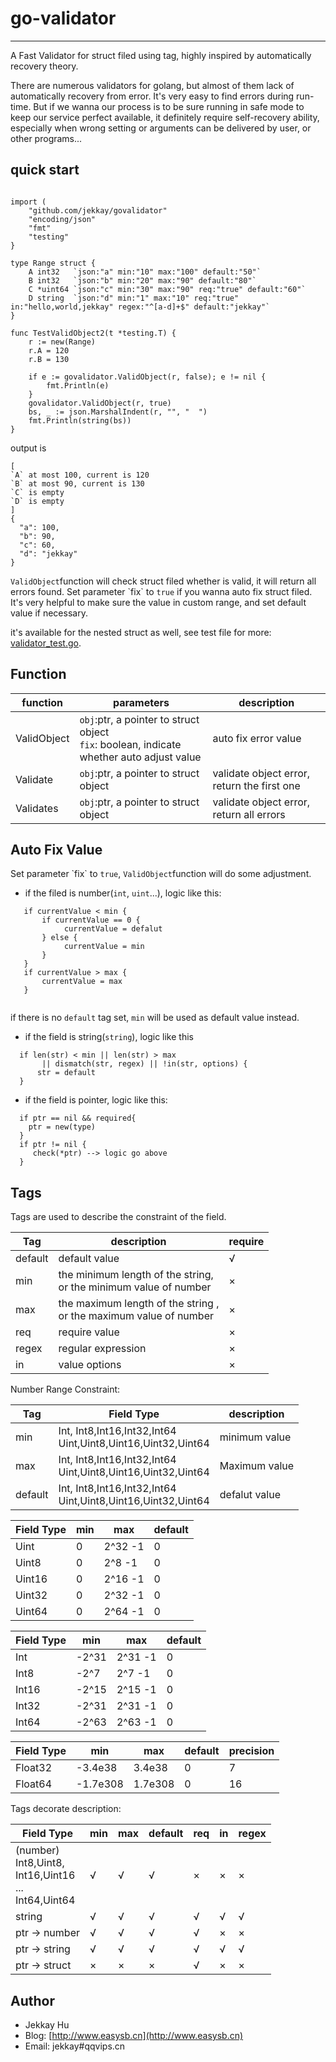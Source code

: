# go-validator

---

<p>A Fast Validator for struct filed using tag, highly inspired by automatically recovery theory.</p>

<p>There are numerous validators for golang, but almost of them lack of automatically 
recovery from error. It's very easy to find errors during run-time. But if we wanna our process 
 is to be sure running in safe mode to keep our service perfect available, it definitely require
 self-recovery ability, especially when wrong setting or arguments can be delivered
 by user, or other programs...
 </p>

## quick start

```

import (
    "github.com/jekkay/govalidator"
    "encoding/json"
    "fmt"
    "testing"
}

type Range struct {
    A int32   `json:"a" min:"10" max:"100" default:"50"`
    B int32   `json:"b" min:"20" max:"90" default:"80"`
    C *uint64 `json:"c" min:"30" max:"90" req:"true" default:"60"`
    D string  `json:"d" min:"1" max:"10" req:"true" in:"hello,world,jekkay" regex:"^[a-d]+$" default:"jekkay"`
}

func TestValidObject2(t *testing.T) {
	r := new(Range)
	r.A = 120
	r.B = 130

	if e := govalidator.ValidObject(r, false); e != nil {
		fmt.Println(e)
	}
	govalidator.ValidObject(r, true)
	bs, _ := json.MarshalIndent(r, "", "  ")
	fmt.Println(string(bs))
}
```

output is 
```
[
`A` at most 100, current is 120
`B` at most 90, current is 130 
`C` is empty
`D` is empty
]
{
  "a": 100,
  "b": 90,
  "c": 60,
  "d": "jekkay"
}
```

<p><code>ValidObject</code>function will check struct filed whether is valid, 
it will return all errors found. Set parameter `fix` to <code>true</code> 
if you wanna auto fix struct filed. It's very helpful to make sure the value in custom range, and set
default value if necessary.</p>

it's available for the nested struct as well, see test file for more: [validator_test.go](./validator_test.go).


## Function

| function | parameters | description |
|--------|--------|--------|
| ValidObject | <code>obj</code>:ptr, a pointer to struct object<br/><code>fix</code>: boolean, indicate whether auto adjust value<br/>| auto fix error value|
| Validate | <code>obj</code>:ptr, a pointer to struct object<br/>| validate object error, return the first one |
| Validates | <code>obj</code>:ptr, a pointer to struct object<br/>|  validate object error, return all errors |

## Auto Fix Value


<p>Set parameter `fix` to <code>true</code>, <code>ValidObject</code>function will do some adjustment.</p>

 - if the filed is number(<code>int</code>, <code>uint</code>...), logic like this:

```
   if currentValue < min {
       if currentValue == 0 {
            currentValue = defalut
       } else {
            currentValue = min
       }
   }
   if currentValue > max {
       currentValue = max
   }
     
``` 
<p>if there is no <code>default</code> tag set, <code>min</code> will be used as default value instead. </p>
 
 - if the field is string(<code>string</code>), logic like this

```
  if len(str) < min || len(str) > max 
       || dismatch(str, regex) || !in(str, options) {
      str = default
  }
```

 - if the field is pointer, logic like this:
 
```
  if ptr == nil && required{
    ptr = new(type)
  }
  if ptr != nil {
     check(*ptr) --> logic go above
  }

```

## Tags

<p>Tags are used to describe the constraint of the field.</p>


| Tag | description | require |
|------|------|------|
| default | default value | √ | 
| min | the minimum length of the string,<br/> or the minimum value of number | × |
| max | the maximum length of the string ,<br/> or the maximum value of number| × |
| req | require value | × |
| regex | regular expression | × |
| in | value options | × |

<p>Number Range Constraint:</p>

| Tag | Field Type |description |
|------|------|------|
| min | Int, Int8,Int16,Int32,Int64<br/>Uint,Uint8,Uint16,Uint32,Uint64| minimum value |
| max | Int, Int8,Int16,Int32,Int64<br/>Uint,Uint8,Uint16,Uint32,Uint64| Maximum value |
| default | Int, Int8,Int16,Int32,Int64<br/>Uint,Uint8,Uint16,Uint32,Uint64| defalut value |


| Field Type | min | max | default |
|-------|-------|-------|-------|
| Uint | 0 | 2^32 -1 | 0 |
| Uint8 | 0 | 2^8 -1 | 0 |
| Uint16 | 0 | 2^16 -1 | 0 |
| Uint32 | 0 | 2^32 -1 | 0 |
| Uint64 | 0 | 2^64 -1 | 0 |


| Field Type | min | max | default |
|-------|-------|-------|-------|
| Int | -2^31 | 2^31 -1 | 0 |
| Int8 | -2^7 | 2^7 -1 | 0 |
| Int16 | -2^15 | 2^15 -1 | 0 |
| Int32 | -2^31 | 2^31 -1 | 0 |
| Int64 | -2^63 | 2^63 -1 | 0 |

| Field Type | min | max | default | precision|
|-------|-------|-------|-------|-------|
| Float32 | -3.4e38 | 3.4e38 | 0 | 7 |
| Float64 | -1.7e308 | 1.7e308	 | 0 | 16 |


<p> Tags decorate description:</p>

| Field Type | min | max | default | req | in | regex |
|-------|-------|-------|-------|-------|-------|-------|
| (number)<br/>Int8,Uint8,<br/>Int16,Uint16<br/>...<br/>Int64,Uint64| √ | √ | √ | × |× |× |
| string | √ | √ | √ |  √ | √ | √ |
| ptr -> number |√ | √ | √ | √ |× |× |
| ptr -> string | √ | √ | √ |  √ | √ | √ |
| ptr -> struct |× |× |× |√ |× |× |

## Author
 - Jekkay Hu
 - Blog: [http://www.easysb.cn](http://www.easysb.cn)
 - Email: jekkay#qqvips.cn
 